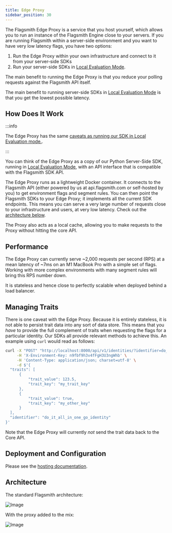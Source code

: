 ```yaml
---
title: Edge Proxy
sidebar_position: 30
---
```


The Flagsmith Edge Proxy is a service that you host yourself, which allows you to run an instance of the Flagsmith Engine close to your servers. If you are running Flagsmith within a server-side environment and you want to have very low latency flags, you have two options:

1. Run the Edge Proxy within your own infrastructure and connect to it from your server-side SDKs
2. Run your server-side SDKs in [Local Evaluation Mode](/clients#local-evaluation).

The main benefit to running the Edge Proxy is that you reduce your polling requests against the Flagsmith API itself.

The main benefit to running server-side SDKs in [Local Evaluation Mode](/clients#local-evaluation) is that you get the lowest possible latency.

## How Does It Work

:::info

The Edge Proxy has the same [caveats as running our SDK in Local Evaluation mode.](/clients/#local-evaluation).

:::

You can think of the Edge Proxy as a copy of our Python Server-Side SDK, running in [Local Evaluation Mode](/clients#local-evaluation), with an API interface that is compatible with the Flagsmith SDK API.

The Edge Proxy runs as a lightweight Docker container. It connects to the Flagsmith API (either powered by us at api.flagsmith.com or self-hosted by you) to get environment flags and segment rules. You can then point the Flagsmith SDKs to your Edge Proxy; it implements all the current SDK endpoints. This means you can serve a very large number of requests close to your infrastructure and users, at very low latency. Check out the [architecture below](#architecture).

The Proxy also acts as a local cache, allowing you to make requests to the Proxy without hitting the core API.

## Performance

The Edge Proxy can currently serve ~2,000 requests per second (RPS) at a mean latency of ~7ms on an M1 MacBook Pro with a simple set of flags. Working with more complex environments with many segment rules will bring this RPS number down.

It is stateless and hence close to perfectly scalable when deployed behind a load balancer.

## Managing Traits

There is one caveat with the Edge Proxy. Because it is entirely stateless, it is not able to persist trait data into any sort of data store. This means that you _have_ to provide the full complement of traits when requesting the flags for a particular identity. Our SDKs all provide relevant methods to achieve this. An example using `curl` would read as follows:

```bash
curl -X "POST" "http://localhost:8000/api/v1/identities/?identifier=do_it_all_in_one_go_identity" \
     -H 'X-Environment-Key: n9fbf9h3v4fFgH3U3ngWhb' \
     -H 'Content-Type: application/json; charset=utf-8' \
     -d $'{
  "traits": [
      {
          "trait_value": 123.5,
          "trait_key": "my_trait_key"
      },
      {
          "trait_value": true,
          "trait_key": "my_other_key"
      }
  ],
  "identifier": "do_it_all_in_one_go_identity"
}'
```

Note that the Edge Proxy will currently _not_ send the trait data back to the Core API.

## Deployment and Configuration

Please see the [hosting documentation](/deployment/hosting/locally-edge-proxy).

## Architecture

The standard Flagsmith architecture:

![Image](/img/edge-proxy-existing.svg)

With the proxy added to the mix:

![Image](/img/edge-proxy-proxy.svg)
